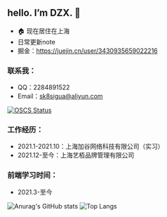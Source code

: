 ## hello. I’m DZX.  👋
 - 🏠 现在居住在上海
 - 日常更新note
 - 掘金：https://juejin.cn/user/3430935659022216
### 联系我： 
 - QQ：2284891522
 - Email：sk8sigua@aliyun.com

 [![OSCS Status](https://www.oscs1024.com/platform/badge/SK-Luffa/note.svg?size=small)](https://www.oscs1024.com/project/SK-Luffa/note?ref=badge_small)

 
 
### 工作经历：
   * 2021.1-2021.10：上海加谷网络科技有限公司（实习）
   * 2021.12-至今：上海艺栢品牌管理有限公司
### 前端学习时间：
   * 2021.3-至今   


![Anurag's GitHub stats](https://github-readme-stats.vercel.app/api?username=SK-Luffa&show_icons=true&locale=cn&hide_border=true&show_owner=true&theme=radical)
![Top Langs](https://github-readme-stats.vercel.app/api/top-langs/?username=SK-Luffa&layout=compact&show_icons=true&&theme=radical&locale=cn&hide_border=true&show_owner=true&card_width=250)





 

